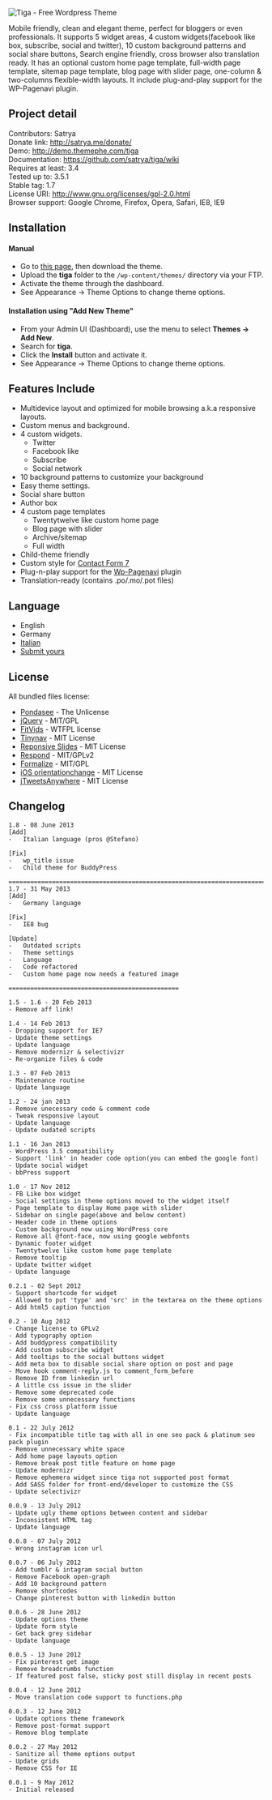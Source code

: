 ![Tiga - Free Wordpress Theme](http://satrya.me/wp-content/uploads/2013/04/tiga-free-wordpress-theme-530x450.png)  

Mobile friendly, clean and elegant theme, perfect for bloggers or even professionals. It supports 5 widget areas, 4 custom widgets(facebook like box, subscribe, social and twitter), 10 custom background patterns and social share buttons, Search engine friendly, cross browser also translation ready. It has an optional custom home page template, full-width page template, sitemap page template, blog page with slider page, one-column & two-columns flexible-width layouts. It include plug-and-play support for the WP-Pagenavi plugin.  

## Project detail
Contributors: Satrya  
Donate link: http://satrya.me/donate/  
Demo: http://demo.themephe.com/tiga  
Documentation: https://github.com/satrya/tiga/wiki  
Requires at least: 3.4  
Tested up to: 3.5.1  
Stable tag: 1.7  
License URI: http://www.gnu.org/licenses/gpl-2.0.html  
Browser support: Google Chrome, Firefox, Opera, Safari, IE8, IE9  

## Installation

#### Manual
* Go to [this page](http://wordpress.org/themes/tiga), then download the theme.
* Upload the **tiga** folder to the `/wp-content/themes/` directory via your FTP.
* Activate the theme through the dashboard.
* See Appearance -> Theme Options to change theme options.

#### Installation using "Add New Theme"
* From your Admin UI (Dashboard), use the menu to select **Themes -> Add New**.
* Search for **tiga**.
* Click the **Install** button and activate it.
* See Appearance -> Theme Options to change theme options.

## Features Include

* Multidevice layout and optimized for mobile browsing a.k.a responsive layouts.
* Custom menus and background.
* 4 custom widgets.
	* Twitter
	* Facebook like
	* Subscribe
	* Social network
* 10 background patterns to customize your background
* Easy theme settings.
* Social share button
* Author box
* 4 custom page templates
	* Twentytwelve like custom home page
	* Blog page with slider
	* Archive/sitemap
	* Full width
* Child-theme friendly
* Custom style for [Contact Form 7](http://wordpress.org/plugins/contact-form-7/)
* Plug-n-play support for the [Wp-Pagenavi](http://wordpress.org/plugins/wp-pagenavi/) plugin
* Translation-ready (contains .po/.mo/.pot files)

## Language

* English
* Germany
* [Italian](http://blog.stefanomonti.net/)
* [Submit yours](https://github.com/satrya/tiga/issues)

## License

All bundled files license:
* [Pondasee](https://github.com/tokokoo/pondasee) - The Unlicense
* [jQuery](http://jquery.org/) - MIT/GPL
* [FitVids](http://fitvidsjs.com/) - WTFPL license
* [Tinynav](http://tinynav.viljamis.com) - MIT License
* [Reponsive Slides](http://responsiveslides.com) - MIT License
* [Respond](http://j.mp/respondjs) - MIT/GPLv2
* [Formalize](http://formalize.me/) - MIT/GPL
* [iOS orientationchange](https://github.com/scottjehl/iOS-Orientationchange-Fix) - MIT License
* [jTweetsAnywhere](http://thomasbillenstein.com/jTweetsAnywhere/) - MIT License

## Changelog
```
1.8 - 08 June 2013
[Add]
-	Italian language (pros @Stefano)

[Fix] 
- 	wp_title issue
-	Child theme for BuddyPress

===========================================================================================
1.7 - 31 May 2013
[Add] 
- 	Germany language

[Fix] 
- 	IE8 bug

[Update] 
- 	Outdated scripts
- 	Theme settings
- 	Language
- 	Code refactored
- 	Custom home page now needs a featured image

===============================================

1.5 - 1.6 - 20 Feb 2013
- Remove aff link!

1.4 - 14 Feb 2013
- Dropping support for IE7
- Update theme settings
- Update language
- Remove modernizr & selectivizr
- Re-organize files & code

1.3 - 07 Feb 2013
- Maintenance routine
- Update language

1.2 - 24 jan 2013
- Remove unecessary code & comment code
- Tweak responsive layout
- Update language
- Update oudated scripts

1.1 - 16 Jan 2013
- WordPress 3.5 compatibility
- Support 'link' in header code option(you can embed the google font)
- Update social widget
- bbPress support

1.0 - 17 Nov 2012
- FB Like box widget
- Social settings in theme options moved to the widget itself
- Page template to display Home page with slider
- Sidebar on single page(above and below content)
- Header code in theme options
- Custom background now using WordPress core
- Remove all @font-face, now using google webfonts
- Dynamic footer widget
- Twentytwelve like custom home page template
- Remove tooltip
- Update twitter widget
- Update language

0.2.1 - 02 Sept 2012
- Support shortcode for widget
- Allowed to put 'type' and 'src' in the textarea on the theme options
- Add html5 caption function

0.2 - 10 Aug 2012
- Change license to GPLv2
- Add typography option
- Add buddypress compatibility
- Add custom subscribe widget
- Add tooltips to the social buttons widget
- Add meta box to disable social share option on post and page
- Move hook comment-reply.js to comment_form_before
- Remove ID from linkedin url
- A little css issue in the slider
- Remove some deprecated code
- Remove some unnecessary functions
- Fix css cross platform issue
- Update language

0.1 - 22 July 2012
- Fix incompatible title tag with all in one seo pack & platinum seo pack plugin
- Remove unnecessary white space
- Add home page layouts option
- Remove break post title feature on home page
- Update modernizr
- Remove ephemera widget since tiga not supported post format
- Add SASS folder for front-end/developer to customize the CSS
- Update selectivizr

0.0.9 - 13 July 2012
- Update ugly theme options between content and sidebar
- Inconsistent HTML tag
- Update language

0.0.8 - 07 July 2012
- Wrong instagram icon url

0.0.7 - 06 July 2012
- Add tumblr & intagram social button
- Remove Facebook open-graph
- Add 10 background pattern
- Remove shortcodes
- Change pinterest button with linkedin button

0.0.6 - 28 June 2012
- Update options theme
- Update form style
- Get back grey sidebar
- Update language

0.0.5 - 13 June 2012
- Fix pinterest get image
- Remove breadcrumbs function
- If featured post false, sticky post still display in recent posts

0.0.4 - 12 June 2012
- Move translation code support to functions.php

0.0.3 - 12 June 2012
- Update options theme framework
- Remove post-format support
- Remove blog template

0.0.2 - 27 May 2012
- Sanitize all theme options output
- Update grids
- Remove CSS for IE

0.0.1 - 9 May 2012
- Initial released
```